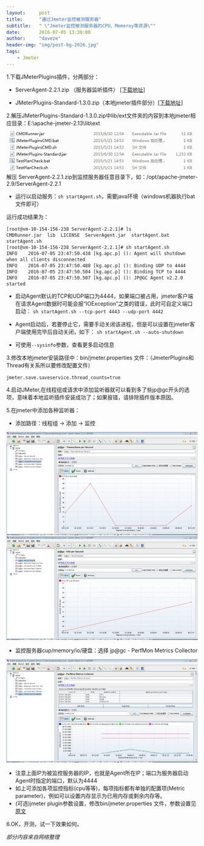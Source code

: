 ```yaml
---
layout:     post
title:      "通过Jmeter监控被测服务器"
subtitle:   " \"Jmeter监控被测服务器的CPU、Memeroy等资源\""
date:       2016-07-05 13:30:00
author:     "daveze"
header-img: "img/post-bg-2016.jpg"
tags:
    - Jmeter
---
```


1.下载JMeterPlugins插件，分两部分：

- ServerAgent-2.2.1.zip （服务器监听插件） [[下载地址]](http://www.jmeter-plugins.org/wiki/PerfMonAgent/#Download)

- JMeterPlugins-Standard-1.3.0.zip（本地jmeter插件部分）[[下载地址]](http://jmeter-plugins.org/downloads/all/)

2.解压JMeterPlugins-Standard-1.3.0.zip中lib/ext文件夹的内容到本地jmeter相应目录：E:\apache-jmeter-2.13\lib\ext 
<img class="png"  src="/img/in-post/Jmeter/2016-07-05-通过Jmeter监控被测服务器/JMeterPlugins-Standard目录.png">
解压 ServerAgent-2.2.1.zip到监控服务器任意目录下，如：/opt/apache-jmeter-2.9/ServerAgent-2.2.1

- 运行以启动服务：`sh startAgent.sh`，需要java环境（windows机器执行bat文件即可）

运行成功结果为：

```
[root@vm-10-154-156-238 ServerAgent-2.2.1]# ls
CMDRunner.jar  lib  LICENSE  ServerAgent.jar  startAgent.bat  startAgent.sh
[root@vm-10-154-156-238 ServerAgent-2.2.1]# sh startAgent.sh
INFO    2016-07-05 23:47:50.438 [kg.apc.p] (): Agent will shutdown when all clients disconnected
INFO    2016-07-05 23:47:50.488 [kg.apc.p] (): Binding UDP to 4444
INFO    2016-07-05 23:47:50.504 [kg.apc.p] (): Binding TCP to 4444
INFO    2016-07-05 23:47:50.507 [kg.apc.p] (): JP@GC Agent v2.2.0 started
```

- 启动Agent默认的TCP和UDP端口为4444，如果端口被占用，jmeter客户端在请求Agent数据时可能会报“IOException”之类的错误，此时可自定义端口启动：
`sh startAgent.sh --tcp-port 4443 --udp-port 4442`

- Agent启动后，若要停止它，需要手动关闭该进程，但是可以设置在jmeter客户端使用完毕后自动关闭，如下：
`sh startAgent.sh --auto-shutdown`

- 可使用`--sysinfo`参数，查看更多启动信息

3.修改本地jmeter安装路径中：bin/jmeter.properties 文件：（JmeterPlugins和Thread有关系所以要修改配置文件）

```
jmeter.save.saveservice.thread_counts=true 
```

4.启动JMeter,在线程组或请求中添加监听器就可以看到多了些jp@gc开头的选项，意味着本地监听插件安装成功了；如果报错，请排除插件版本原因。

5.在jmeter中添加各种监听器：

- 添加路径：线程组 -> 添加 -> 监控 
<img class="png"  src="/img/in-post/Jmeter/2016-07-05-通过Jmeter监控被测服务器/插件示例1.png">
<img class="png"  src="/img/in-post/Jmeter/2016-07-05-通过Jmeter监控被测服务器/插件示例2.png">

- 监控服务器cup/memory/io/硬盘：选择 jp@gc - PerfMon Metrics Collector
<img class="png"  src="/img/in-post/Jmeter/2016-07-05-通过Jmeter监控被测服务器/监控cpu等示例.png">

 - 注意上面IP为被监控服务器的IP，也就是Agent所在IP；端口为服务器启动Agent时指定的端口，默认为4444
 - 如上可添加各项监控指标(cpu等等)，每项指标都有单独的配置项(Metric parameter)，例如可以设置内存显示为已用内存或剩余内存等。
 - (可选)jmeter plugin参数设置，修改bin/jmeter.properties 文件，参数设置见[原文](http://jmeter-plugins.org/wiki/PerfMon/)

6.OK，开测，试一下效果如何。

*部分内容来自网络整理*